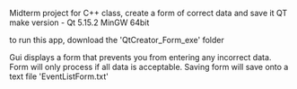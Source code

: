 Midterm project for C++ class, create a form of correct data and save it
QT make version - Qt 5.15.2 MinGW 64bit

to run this app, download the 'QtCreator_Form_exe' folder

Gui displays a form that prevents you from entering any incorrect data.  Form will only process if all data is acceptable.  Saving form will save onto a text file 'EventListForm.txt'